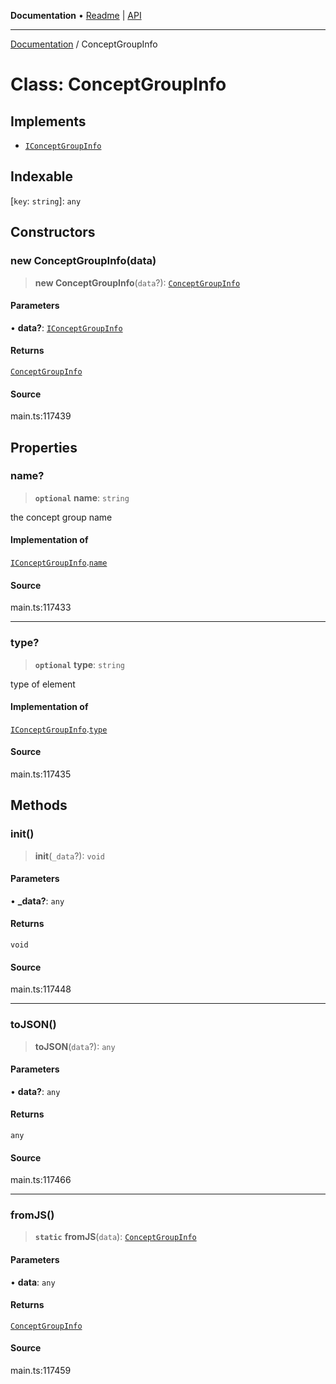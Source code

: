 **Documentation** • [Readme](../README.md) \| [API](../globals.md)

***

[Documentation](../README.md) / ConceptGroupInfo

# Class: ConceptGroupInfo

## Implements

- [`IConceptGroupInfo`](../interfaces/IConceptGroupInfo.md)

## Indexable

 \[`key`: `string`\]: `any`

## Constructors

### new ConceptGroupInfo(data)

> **new ConceptGroupInfo**(`data`?): [`ConceptGroupInfo`](ConceptGroupInfo.md)

#### Parameters

• **data?**: [`IConceptGroupInfo`](../interfaces/IConceptGroupInfo.md)

#### Returns

[`ConceptGroupInfo`](ConceptGroupInfo.md)

#### Source

main.ts:117439

## Properties

### name?

> **`optional`** **name**: `string`

the concept group name

#### Implementation of

[`IConceptGroupInfo`](../interfaces/IConceptGroupInfo.md).[`name`](../interfaces/IConceptGroupInfo.md#name)

#### Source

main.ts:117433

***

### type?

> **`optional`** **type**: `string`

type of element

#### Implementation of

[`IConceptGroupInfo`](../interfaces/IConceptGroupInfo.md).[`type`](../interfaces/IConceptGroupInfo.md#type)

#### Source

main.ts:117435

## Methods

### init()

> **init**(`_data`?): `void`

#### Parameters

• **\_data?**: `any`

#### Returns

`void`

#### Source

main.ts:117448

***

### toJSON()

> **toJSON**(`data`?): `any`

#### Parameters

• **data?**: `any`

#### Returns

`any`

#### Source

main.ts:117466

***

### fromJS()

> **`static`** **fromJS**(`data`): [`ConceptGroupInfo`](ConceptGroupInfo.md)

#### Parameters

• **data**: `any`

#### Returns

[`ConceptGroupInfo`](ConceptGroupInfo.md)

#### Source

main.ts:117459
